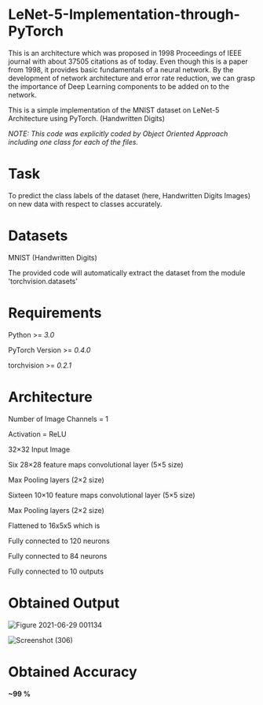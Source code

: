 # LeNet-5-Implementation-through-PyTorch
This is an architecture which was proposed in 1998 Proceedings of IEEE journal with about 37505	citations as of today.
Even though this is a paper from 1998, it provides basic fundamentals of a neural network. By the development of network architecture and error rate reduction, we can grasp the importance of Deep Learning components to be added on to the network.

This is a simple implementation of the MNIST dataset on LeNet-5 Architecture using PyTorch. (Handwritten Digits)

*NOTE: This code was explicitly coded by Object Oriented Approach including one class for each of the files.*


# Task 

To predict the class labels of the dataset (here, Handwritten Digits Images) on new data with respect to classes accurately.

# Datasets

MNIST (Handwritten Digits)

The provided code will automatically extract the dataset from the module 'torchvision.datasets'

# Requirements
Python >= *3.0*

PyTorch Version >= *0.4.0*

torchvision >= *0.2.1*

# Architecture
Number of Image Channels = 1

Activation = ReLU

32×32 Input Image 

Six 28×28 feature maps convolutional layer (5×5 size) 

Max Pooling layers (2×2 size) 

Sixteen 10×10 feature maps convolutional layer (5×5 size) 

Max Pooling layers (2×2 size) 

Flattened to 16x5x5 which is

Fully connected to 120 neurons 

Fully connected to 84 neurons 

Fully connected to 10 outputs

# Obtained Output
![Figure 2021-06-29 001134](https://user-images.githubusercontent.com/67636257/123688088-42e1dd00-d86f-11eb-8d91-da060c5eb880.png)

![Screenshot (306)](https://user-images.githubusercontent.com/67636257/123688567-cac7e700-d86f-11eb-94fe-f588246cd7d2.png)

# Obtained Accuracy
**~99 %**

